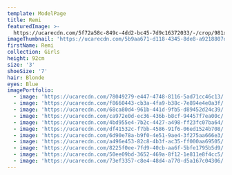 ```yaml
---
template: ModelPage
title: Remi
featuredImage: >-
  https://ucarecdn.com/5f72a58c-849c-4dd2-bc45-7d9c16372033/-/crop/981x564/0,259/-/preview/
imageThumbnail: 'https://ucarecdn.com/5b9aa671-d118-4345-8de8-a9218807d181/'
firstName: Remi
collection: Girls
height: 92cm
size: '3'
shoeSize: '7'
hair: Blonde
eyes: Blue
imagePortfolio:
  - image: 'https://ucarecdn.com/78049279-e447-4748-8116-5ad71cc46c13/'
  - image: 'https://ucarecdn.com/f8660443-cb3a-4fa9-b38c-7e894e4e0a3f/'
  - image: 'https://ucarecdn.com/68ca80d4-961b-441d-9fb5-d89452d24c39/'
  - image: 'https://ucarecdn.com/ca972e0d-ec36-436b-b8cf-94457f7ea00c/'
  - image: 'https://ucarecdn.com/4bd955e4-7b2c-4427-a498-ff23fc07ba64/'
  - image: 'https://ucarecdn.com/df41532c-f7bb-4586-91f6-06ed1524b708/'
  - image: 'https://ucarecdn.com/6d90e78a-b9f0-4e51-9ae4-3f275aa666e3/'
  - image: 'https://ucarecdn.com/a496e453-82c8-4b3f-ac35-ff000aa69505/'
  - image: 'https://ucarecdn.com/8225f0ee-7fd9-40cb-aa6f-5bfe1795b5d9/'
  - image: 'https://ucarecdn.com/50ee09bd-3652-469a-8f12-1e811e8f4cc5/'
  - image: 'https://ucarecdn.com/73ef3357-c8e4-48d4-a770-d5a167c04306/'
---
```


